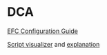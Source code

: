 # DCA

[EFC Configuration Guide](../Tutorials/DddWithEfc/Page.html)

[Script visualizer](https://troelsmortensen.github.io/SqlScriptVisualizer/) and [explanation](https://github.com/TroelsMortensen/SqlScriptVisualizer)